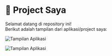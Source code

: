 # 📸 Project Saya

Selamat datang di repository ini!  
Berikut adalah tampilan dari aplikasi/project saya:

![Tampilan Aplikasi](https://raw.githubusercontent.com/rangga/nama-repo/main/images/tampilan_screen.png)

![Tampilan Aplikasi](https://raw.githubusercontent.com/rangga/nama-repo/main/images/tampilan_profile.png)

